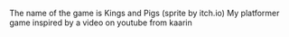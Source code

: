 The name of the game is Kings and Pigs (sprite by itch.io)
My platformer game inspired by a video on youtube from kaarin
